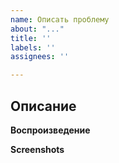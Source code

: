 ```yaml
---
name: Описать проблему
about: "..."
title: ''
labels: ''
assignees: ''

---
```


## Описание
<!-- Здесь необходимо подробно расписать саму проблему. -->

**Воспроизведение**
<!-- Здесь должна быть пошаговая инструкция того, как восспроизвести проблему. -->

**Screenshots**
<!-- Если применимо, здесь должны быть картиночки связанные с проблемой. -->
